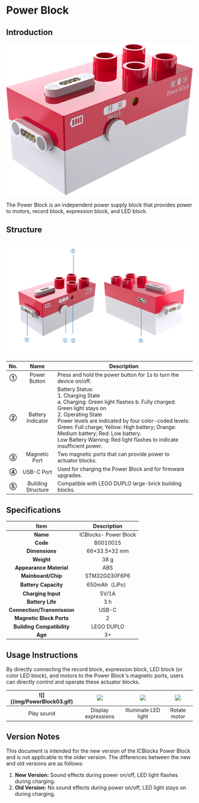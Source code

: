 # Power Block
## Introduction  
![](img/PowerBlock01.png)

The Power Block is an independent power supply block that provides power to motors, record block, expression block, and LED block.

## Structure
![](img/PowerBlock02.png)

|  No.   |  Name   |  Description   |
| :---: | :---: | --- |
| **①** | Power Button   | Press and hold the power button for 1s to turn the device on/off.   |
| **②** |  Battery Indicator   | Battery Status:  <br/>1. Charging State  <br/>a. Charging: Green light flashes    b. Fully charged: Green light stays on  <br/>2.  Operating State   <br/>Power levels are indicated by four color-coded levels:    Green: Full charge; Yellow: High battery; Orange: Medium battery; Red: Low battery.  <br/>Low Battery Warning: Red light flashes to indicate insufficient power.   |
| **③** |  Magnetic Port | Two magnetic ports that can provide power to actuator blocks.   |
| **④** | USB-C Port | Used for charging the Power Block and for firmware upgrades.   |
| **⑤** | Building Structure | Compatible with LEGO DUPLO large-brick building blocks.   |


## Specifications
| **Item** | **Description** |
| :---: | :---: |
| **Name** | ICBlocks- Power Block   |
| **Code** |  B0010015   |
| **Dimensions** |  66×33.5×32 mm   |
| **Weight** | 38 g |
| **Appearance Material** | ABS |
| **Mainboard/Chip** | STM32G030F6P6 |
| **Battery Capacity** | 650mAh（LiPo） |
| **Charging Input** | 5V/1A |
| **Battery Life** | 3 h |
| **Connection/Transmission** | USB-C |
| **Magnetic Block Ports** | 2 |
| **Building Compatibility** |  LEGO DUPLO |
| **Age** | 3+ |


## Usage Instructions
By directly connecting the record block, expression block, LED block (or color LED block), and motors to the Power Block's magnetic ports, users can directly control and operate these actuator blocks.  

| ![]((img/PowerBlock03.gif)<br/> | ![](img/PowerBlock04.gif)<br/>  | ![](img/PowerBlock05.gif)<br/>  | ![](img/PowerBlock06.gif)<br/>  |
| :---: | :---: | :---: | :---: |
|  Play sound  | Display expressions   | Illuminate LED light | Rotate motor   |


## Version Notes  
This document is intended for the new version of the ICBlocks Power Block and is not applicable to the older version. The differences between the new and old versions are as follows:  

1. **New Version:** Sound effects during power on/off, LED light flashes during charging.
2. **Old Version:** No sound effects during power on/off, LED light stays on during charging.


